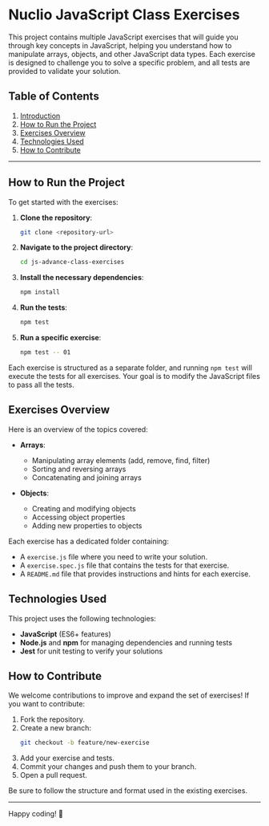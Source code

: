 # Nuclio JavaScript Class Exercises
This project contains multiple JavaScript exercises that will guide you through key concepts in JavaScript, helping you understand how to manipulate arrays, objects, and other JavaScript data types. Each exercise is designed to challenge you to solve a specific problem, and all tests are provided to validate your solution.

## Table of Contents

1. [Introduction](#introduction)
2. [How to Run the Project](#how-to-run-the-project)
3. [Exercises Overview](#exercises-overview)
4. [Technologies Used](#technologies-used)
5. [How to Contribute](#how-to-contribute)

---

## How to Run the Project
To get started with the exercises:

1. **Clone the repository**:
   ```bash
   git clone <repository-url>
   ```

2. **Navigate to the project directory**:
   ```bash
   cd js-advance-class-exercises
   ```

3. **Install the necessary dependencies**:
   ```bash
   npm install
   ```

4. **Run the tests**:
   ```bash
   npm test
   ```

5. **Run a specific exercise**:
   ```bash
   npm test -- 01
   ```

Each exercise is structured as a separate folder, and running `npm test` will execute the tests for all exercises. Your goal is to modify the JavaScript files to pass all the tests.

## Exercises Overview

Here is an overview of the topics covered:

- **Arrays**:
    - Manipulating array elements (add, remove, find, filter)
    - Sorting and reversing arrays
    - Concatenating and joining arrays

- **Objects**:
    - Creating and modifying objects
    - Accessing object properties
    - Adding new properties to objects

Each exercise has a dedicated folder containing:
- A `exercise.js` file where you need to write your solution.
- A `exercise.spec.js` file that contains the tests for that exercise.
- A `README.md` file that provides instructions and hints for each exercise.

## Technologies Used

This project uses the following technologies:
- **JavaScript** (ES6+ features)
- **Node.js** and **npm** for managing dependencies and running tests
- **Jest** for unit testing to verify your solutions

## How to Contribute

We welcome contributions to improve and expand the set of exercises! If you want to contribute:
1. Fork the repository.
2. Create a new branch:
   ```bash
   git checkout -b feature/new-exercise
   ```
3. Add your exercise and tests.
4. Commit your changes and push them to your branch.
5. Open a pull request.

Be sure to follow the structure and format used in the existing exercises.

---

Happy coding! 🎉
